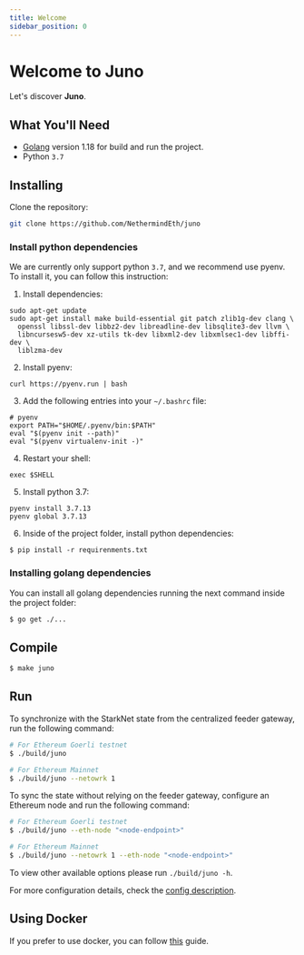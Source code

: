 ```yaml
---
title: Welcome
sidebar_position: 0
---
```


# Welcome to Juno

Let's discover **Juno**.

## What You'll Need

- [Golang](https://go.dev/doc/install) version 1.18 for build and run the project.
- Python `3.7`

## Installing

Clone the repository:

```bash
git clone https://github.com/NethermindEth/juno
```

### Install python dependencies

We are currently only support python `3.7`, and we recommend use pyenv. To install it, you can follow this instruction:

1. Install dependencies:

```shell
sudo apt-get update 
sudo apt-get install make build-essential git patch zlib1g-dev clang \
  openssl libssl-dev libbz2-dev libreadline-dev libsqlite3-dev llvm \
  libncursesw5-dev xz-utils tk-dev libxml2-dev libxmlsec1-dev libffi-dev \
  liblzma-dev
```

2. Install pyenv:

```shell
curl https://pyenv.run | bash
```

3. Add the following entries into your `~/.bashrc` file:

```shell
# pyenv
export PATH="$HOME/.pyenv/bin:$PATH"
eval "$(pyenv init --path)"
eval "$(pyenv virtualenv-init -)"
```

4. Restart your shell:

```shell
exec $SHELL
```

5. Install python 3.7:

```shell
pyenv install 3.7.13
pyenv global 3.7.13
```

6. Inside of the project folder, install python dependencies:

```shell
$ pip install -r requirenments.txt
```

### Installing golang dependencies

You can install all golang dependencies running the next command inside the project folder:

```bash
$ go get ./...
```

## Compile

```bash
$ make juno
```

## Run

To synchronize with the StarkNet state from the centralized feeder gateway, run the following
command:

```bash
# For Ethereum Goerli testnet
$ ./build/juno

# For Ethereum Mainnet
$ ./build/juno --netowrk 1
```

To sync the state without relying on the feeder gateway, configure an Ethereum node and run the following command:

```bash
# For Ethereum Goerli testnet
$ ./build/juno --eth-node "<node-endpoint>"

# For Ethereum Mainnet
$ ./build/juno --netowrk 1 --eth-node "<node-endpoint>"
```

To view other available options please run `./build/juno -h`.

For more configuration details, check the [config description](/docs/running/config).

## Using Docker

If you prefer to use docker, you can follow [this](/docs/running/docker) guide.
